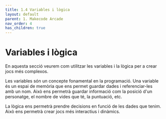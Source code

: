 ```yaml
---
title: 1.4 Variables i lògica
layout: default 
parent: 1. Makecode Arcade
nav_order: 4
has_children: true
---
```


# Variables i lògica

En aquesta secció veurem com utilitzar les variables i la lògica per a crear jocs més complexos.

Les variables són un concepte fonamental en la programació. Una variable és un espai de memòria que ens permet guardar dades i referenciar-les amb un nom. Això ens permetrà guardar informació com la posició d'un personatge, el nombre de vides que té, la puntuació, etc.

La lògica ens permetrà prendre decisions en funció de les dades que tenim. Això ens permetrà crear jocs més interactius i dinàmics.



